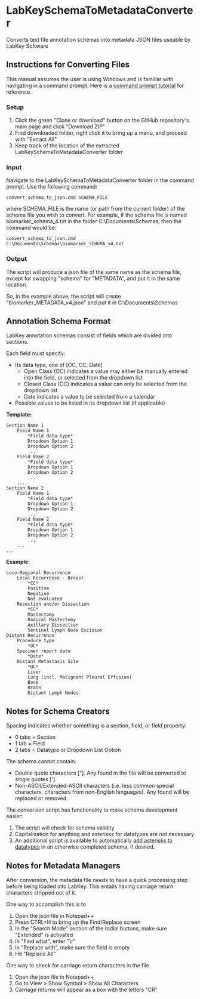 # LabKeySchemaToMetadataConverter
Converts text file annotation schemas into metadata JSON files useable by LabKey Software

## Instructions for Converting Files
This manual assumes the user is using Windows and is familiar with navigating in a command prompt.
Here is a [command prompt tutorial](https://www.computerhope.com/issues/chusedos.htm "Computer Hope Command Line Guide") for reference.

### Setup

1. Click the green "Clone or download" button on the GitHub repository's main page and click "Download ZIP"
2. Find downloaded folder, right click it to bring up a menu, and proceed with "Extract All"
3. Keep track of the location of the extracted LabKeySchemaToMetadataConverter folder

### Input

Navigate to the LabKeySchemaToMetadataConverter folder in the command prompt.
Use the following command:

```convert_schema_to_json.cmd SCHEMA_FILE```

where SCHEMA_FILE is the name (or path from the current folder) of the schema file you wish to convert. For example, if the schema file is named biomarker_schema_4.txt in the folder C:\Documents\Schemas, then the command would be:

```convert_schema_to_json.cmd C:\Documents\Schemas\biomarker_SCHEMA_v4.txt```


### Output

The script will produce a json file of the same name as the schema file, except for swapping "schema" for "METADATA", and put it in the same location.

So, in the example above, the script will create "biomarker_METADATA_v4.json" and
put it in C:\Documents\Schemas


## Annotation Schema Format
LabKey annotation schemas consist of fields which are divided into sections.

Each field must specify:
* Its data type, one of [OC, CC, Date]
    * Open Class (OC) indicates a value may either be manually entered into the field, or selected from the dropdown list
	* Closed Class (CC) indicates a value can only be selected from the dropdown list
	* Date indicates a value to be selected from a calendar
* Possible values to be listed in its dropdown list (if applicable)


**Template:**

```
Section Name 1
	Field Name 1
		*Field data type*
		Dropdown Option 1
		Dropdown Option 2
		...
	Field Name 2
		*Field data type*
		Dropdown Option 1
		Dropdown Option 2
		...
	...
Section Name 2
	Field Name 1
		*Field data type*
		Dropdown Option 1
		Dropdown Option 2
		...
	Field Name 2
		*Field data type*
		Dropdown Option 1
		Dropdown Option 2
		...
	...
...
```

**Example:**

```
Loco-Regional Recurrence
	Local Recurrence - Breast
		*CC*
		Positive
		Negative
		Not evaluated
	Resection and/or Dissection
		*CC*
		Mastectomy
		Radical Mastectomy
		Axillary Dissection
		Sentinel Lymph Node Excision
Distant Recurrence
	Procedure type
		*OC*
	Specimen report date
		*Date*
	Distant Metastasis Site
		*OC*
		Liver
		Lung (incl. Malignant Pleural Effusion)
		Bone
		Brain
		Distant Lymph Nodes
```

## Notes for Schema Creators
Spacing indicates whether something is a section, field, or field property:
* 0 tabs = Section
* 1 tab =  Field
* 2 tabs = Datatype or Dropdown List Option

The schema cannot contain:
* Double quote characters ["]. Any found in the file will be converted to single quotes ['].
* Non-ASCII/Extended-ASCII characters (i.e. less common special characters, characters from non-English languages). Any found will be replaced or removed.

The conversion script has functionality to make schema development easier:
1. The script will check for schema validity
2. Capitalization for anything and asterisks for datatypes are not necessary
3. An additional script is available to automatically [add asterisks to datatypes](Converter_Files/format_field_datatypes.py) in an otherwise completed schema, if desired.

## Notes for Metadata Managers

After conversion, the metadata file needs to have a quick processing step before being loaded into LabKey.
This entails having carriage return characters stripped out of it.

One way to accomplish this is to
1. Open the json file in Notepad++
2. Press CTRL+H to bring up the Find/Replace screen
3. In the "Search Mode" section of the radial buttons, make sure "Extended" is activated
4. In "Find what", enter "\r"
5. In "Replace with", make sure the field is empty
6. Hit "Replace All"

One way to check for carriage return characters in the file
1. Open the json file in Notepad++
2. Go to View > Show Symbol > Show All Characters
3. Carriage returns will appear as a box with the letters "CR"
